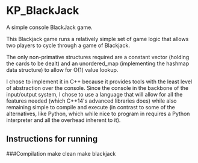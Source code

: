 # KP_BlackJack
A simple console BlackJack game.

This Blackjack game runs a relatively simple set of game logic that allows two players to cycle through a game of Blackjack. 

The only non-primative structures required are a constant vector (holding the cards to be dealt) and an unordered_map (implementing the hashmap data structure) to allow for O(1) value lookup.

I chose to implement it in C++ because it provides tools with the least level of abstraction over the console. Since the console in the backbone of the input/output system, I chose to use a language that will allow for all the features needed (which C++14's advanced libraries does) while also remaining simple to compile and execute (in contrast to some of the alternatives, like Python, which while nice to program in requires a Python interpreter and all the overhead inherent to it).

## Instructions for running
###Compilation
make clean
make blackjack
